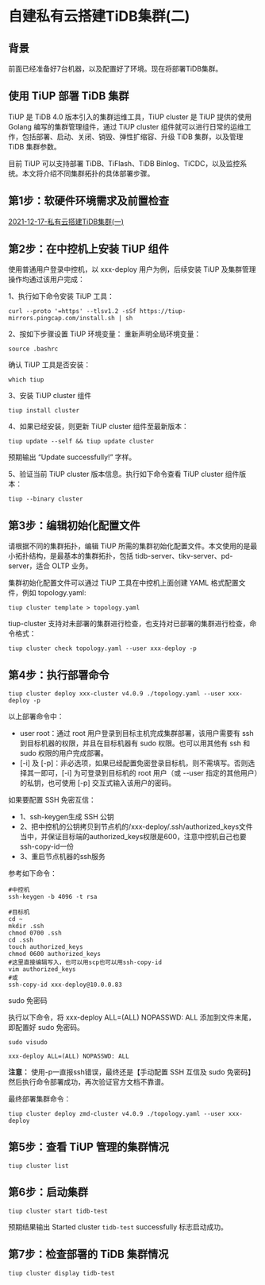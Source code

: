 # 自建私有云搭建TiDB集群(二)

## 背景
前面已经准备好7台机器，以及配置好了环境。现在将部署TiDB集群。

## 使用 TiUP 部署 TiDB 集群
TiUP 是 TiDB 4.0 版本引入的集群运维工具，TiUP cluster 是 TiUP 提供的使用 Golang 编写的集群管理组件，通过 TiUP cluster 组件就可以进行日常的运维工作，包括部署、启动、关闭、销毁、弹性扩缩容、升级 TiDB 集群，以及管理 TiDB 集群参数。

目前 TiUP 可以支持部署 TiDB、TiFlash、TiDB Binlog、TiCDC，以及监控系统。本文将介绍不同集群拓扑的具体部署步骤。

## 第1步：软硬件环境需求及前置检查
[2021-12-17-私有云搭建TiDB集群(一)](/2021-12-17-私有云搭建TiDB集群(一))

## 第2步：在中控机上安装 TiUP 组件
使用普通用户登录中控机，以 xxx-deploy 用户为例，后续安装 TiUP 及集群管理操作均通过该用户完成：

1、执行如下命令安装 TiUP 工具：
```
curl --proto '=https' --tlsv1.2 -sSf https://tiup-mirrors.pingcap.com/install.sh | sh
```
2、按如下步骤设置 TiUP 环境变量：
重新声明全局环境变量：
```
source .bashrc
```
确认 TiUP 工具是否安装：
```
which tiup
```

3、安装 TiUP cluster 组件
```
tiup install cluster
```

4、如果已经安装，则更新 TiUP cluster 组件至最新版本：
```
tiup update --self && tiup update cluster
```
预期输出 “Update successfully!” 字样。

5、验证当前 TiUP cluster 版本信息。执行如下命令查看 TiUP cluster 组件版本：
```
tiup --binary cluster
```

## 第3步：编辑初始化配置文件
请根据不同的集群拓扑，编辑 TiUP 所需的集群初始化配置文件。本文使用的是最小拓扑结构，是最基本的集群拓扑，包括 tidb-server、tikv-server、pd-server，适合 OLTP 业务。

集群初始化配置文件可以通过 TiUP 工具在中控机上面创建 YAML 格式配置文件，例如 topology.yaml:
```
tiup cluster template > topology.yaml
```
tiup-cluster 支持对未部署的集群进行检查，也支持对已部署的集群进行检查，命令格式：
```
tiup cluster check topology.yaml --user xxx-deploy -p
```

## 第4步：执行部署命令
```
tiup cluster deploy xxx-cluster v4.0.9 ./topology.yaml --user xxx-deploy -p
```
以上部署命令中：

- user root：通过 root 用户登录到目标主机完成集群部署，该用户需要有 ssh 到目标机器的权限，并且在目标机器有 sudo 权限。也可以用其他有 ssh 和 sudo 权限的用户完成部署。
- [-i] 及 [-p]：非必选项，如果已经配置免密登录目标机，则不需填写。否则选择其一即可，[-i] 为可登录到目标机的 root 用户（或 --user 指定的其他用户）的私钥，也可使用 [-p] 交互式输入该用户的密码。

如果要配置 SSH 免密互信：
- 1、ssh-keygen生成 SSH 公钥
- 2、把中控机的公钥拷贝到节点机的/xxx-deploy/.ssh/authorized_keys文件当中，并保证目标端的authorized_keys权限是600，注意中控机自己也要ssh-copy-id一份
- 3、重启节点机器的ssh服务

参考如下命令：
```
#中控机
ssh-keygen -b 4096 -t rsa

#目标机
cd ~
mkdir .ssh
chmod 0700 .ssh
cd .ssh
touch authorized_keys
chmod 0600 authorized_keys
#这里直接编辑写入，也可以用scp也可以用ssh-copy-id
vim authorized_keys
#或
ssh-copy-id xxx-deploy@10.0.0.83
```

sudo 免密码

执行以下命令，将 xxx-deploy ALL=(ALL) NOPASSWD: ALL 添加到文件末尾，即配置好 sudo 免密码。
```
sudo visudo
```
```
xxx-deploy ALL=(ALL) NOPASSWD: ALL
```
**注意：** 使用-p一直报ssh错误，最终还是【手动配置 SSH 互信及 sudo 免密码】然后执行命令部署成功，再次验证官方文档不靠谱。

最终部署集群命令：
```
tiup cluster deploy zmd-cluster v4.0.9 ./topology.yaml --user xxx-deploy
```

## 第5步：查看 TiUP 管理的集群情况
```
tiup cluster list
```

## 第6步：启动集群
```
tiup cluster start tidb-test
```
预期结果输出 Started cluster `tidb-test` successfully 标志启动成功。

## 第7步：检查部署的 TiDB 集群情况
```
tiup cluster display tidb-test
```